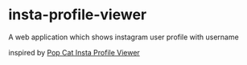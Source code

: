 # insta-profile-viewer
A web application which shows instagram user profile with username

inspired by [Pop Cat Insta Profile Viewer](https://popcat.xyz/instagram)
